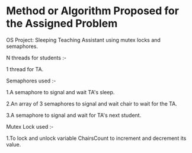 # Method or Algorithm Proposed for the Assigned Problem
OS Project: Sleeping Teaching Assistant using mutex locks and semaphores.
	
N threads for students :-
  
  1 thread for TA.
 

Semaphores used :-
	
  1.A semaphore to signal and wait TA's sleep.
  
2.An array of 3 semaphores to signal and wait chair to wait for the TA.
	
  3.A semaphore to signal and wait for TA's next student.
	

Mutex Lock used :-
	
  1.To lock and unlock variable ChairsCount to increment and decrement its value.


